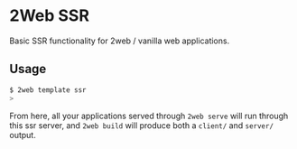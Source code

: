 # 2Web SSR

Basic SSR functionality for 2web / vanilla web applications.

## Usage

```sh
$ 2web template ssr
>
```

From here, all your applications served through `2web serve` will run through
this ssr server, and `2web build` will produce both a `client/` and `server/`
output.
